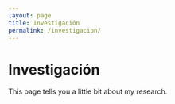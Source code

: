 ```yaml
---
layout: page
title: Investigación
permalink: /investigacion/
---
```


# Investigación

This page tells you a little bit about my research.
